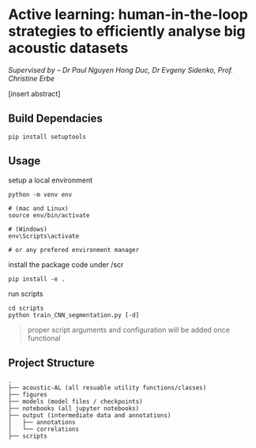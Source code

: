# Active learning: human-in-the-loop strategies to efficiently analyse big acoustic datasets

_Supervised by – Dr Paul Nguyen Hong Duc, Dr Evgeny Sidenko, Prof. Christine Erbe_

[insert abstract]


## Build Dependacies
```
pip install setuptools
```

## Usage
setup a local environment
```
python -m venv env

# (mac and Linux)
source env/bin/activate 

# (Windows)
env\Scripts\activate 

# or any prefered environment manager
```

install the package code under /scr
```
pip install -e .
```

run scripts
```
cd scripts
python train_CNN_segmentation.py [-d]
```
> proper script arguments and configuration will be added once functional


## Project Structure
```
. 
├── acoustic-AL (all resuable utility functions/classes) 
├── figures  
├── models (model files / checkpoints) 
├── notebooks (all jupyter notebooks) 
├── output (intermediate data and annotations) 
│   ├── annotations 
│   └── correlations 
├── scripts
```